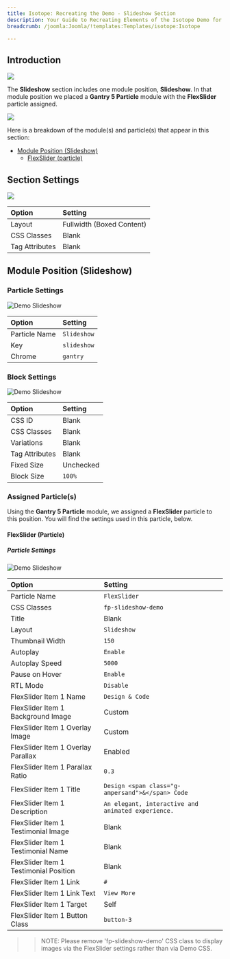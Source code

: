 ```yaml
---
title: Isotope: Recreating the Demo - Slideshow Section
description: Your Guide to Recreating Elements of the Isotope Demo for Joomla
breadcrumb: /joomla:Joomla/!templates:Templates/isotope:Isotope

---
```


## Introduction

![](assets/demo_2.jpeg)

The **Slideshow** section includes one module position, **Slideshow**. In that module position we placed a **Gantry 5 Particle** module with the **FlexSlider** particle assigned.

![](assets/home_slideshow.jpeg)

Here is a breakdown of the module(s) and particle(s) that appear in this section:

* [Module Position (Slideshow)](#module-position-(slideshow))
	* [FlexSlider (particle)](#flexslider-(particle))

## Section Settings

![](assets/demo_slideshow_settings.jpeg)

| Option           | Setting                   |
| :--------------- | :----------               |
| Layout           | Fullwidth (Boxed Content) |
| CSS Classes      | Blank                     |
| Tag Attributes   | Blank                     |

## Module Position (Slideshow)

### Particle Settings

![Demo Slideshow](demo_slideshow_1.jpeg)

| Option        | Setting     |
| :-----        | :-----      |
| Particle Name | `Slideshow` |
| Key           | `slideshow` |
| Chrome        | `gantry`    |

### Block Settings

![Demo Slideshow](demo_slideshow_2.jpeg)

| Option         | Setting   |
| :-----         | :-----    |
| CSS ID         | Blank     |
| CSS Classes    | Blank     |
| Variations     | Blank     |
| Tag Attributes | Blank     |
| Fixed Size     | Unchecked |
| Block Size     | `100%`    |

### Assigned Particle(s)

Using the **Gantry 5 Particle** module, we assigned a **FlexSlider** particle to this position. You will find the settings used in this particle, below.

#### FlexSlider (Particle)

##### Particle Settings

![Demo Slideshow](demo_slideshow_3.jpeg)

| Option                                 | Setting                                            |
| :-----                                 | :-----                                             |
| Particle Name                          | `FlexSlider`                                       |
| CSS Classes                            | `fp-slideshow-demo`                                |
| Title                                  | Blank                                              |
| Layout                                 | `Slideshow`                                        |
| Thumbnail Width                        | `150`                                              |
| Autoplay                               | `Enable`                                           |
| Autoplay Speed                         | `5000`                                             |
| Pause on Hover                         | `Enable`                                           |
| RTL Mode                               | `Disable`                                          |
| FlexSlider Item 1 Name                 | `Design & Code`                                    |
| FlexSlider Item 1 Background Image     | Custom                                             |
| FlexSlider Item 1 Overlay Image        | Custom                                             |
| FlexSlider Item 1 Overlay Parallax     | Enabled                                            |
| FlexSlider Item 1 Parallax Ratio       | `0.3`                                              |
| FlexSlider Item 1 Title                | `Design <span class="g-ampersand">&</span> Code`   |
| FlexSlider Item 1 Description          | `An elegant, interactive and animated experience.` |
| FlexSlider Item 1 Testimonial Image    | Blank                                              |
| FlexSlider Item 1 Testimonial Name     | Blank                                              |
| FlexSlider Item 1 Testimonial Position | Blank                                              |
| FlexSlider Item 1 Link                 | `#`                                                |
| FlexSlider Item 1 Link Text            | `View More`                                        |
| FlexSlider Item 1 Target               | Self                                               |
| FlexSlider Item 1 Button Class         | `button-3`                                         |

>> NOTE: Please remove 'fp-slideshow-demo' CSS class to display images via the FlexSlider settings rather than via Demo CSS.
